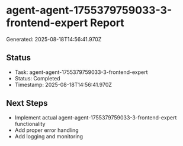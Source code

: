 # agent-agent-1755379759033-3-frontend-expert Report

Generated: 2025-08-18T14:56:41.970Z

## Status
- Task: agent-agent-1755379759033-3-frontend-expert
- Status: Completed
- Timestamp: 2025-08-18T14:56:41.970Z

## Next Steps
- Implement actual agent-agent-1755379759033-3-frontend-expert functionality
- Add proper error handling
- Add logging and monitoring

